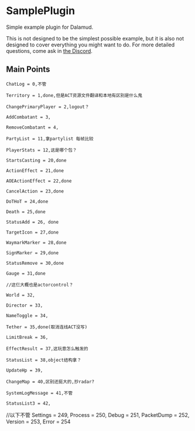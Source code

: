 # SamplePlugin

Simple example plugin for Dalamud.

This is not designed to be the simplest possible example, but it is also not designed to cover everything you might want to do. For more detailed questions, come ask in [the Discord](https://discord.gg/3NMcUV5).

## Main Points

    ChatLog = 0,不管
    
    Territory = 1,done,但是ACT资源文件翻译和本地有区别是什么鬼
    
    ChangePrimaryPlayer = 2,logout？
    
    AddCombatant = 3,
    
    RemoveCombatant = 4,
    
    PartyList = 11,拿partylist 每帧比较
    
    PlayerStats = 12,这是哪个包？
    
    StartsCasting = 20,done
    
    ActionEffect = 21,done
    
    AOEActionEffect = 22,done
    
    CancelAction = 23,done
    
    DoTHoT = 24,done
    
    Death = 25,done
    
    StatusAdd = 26, done
    
    TargetIcon = 27,done
    
    WaymarkMarker = 28,done
    
    SignMarker = 29,done
    
    StatusRemove = 30,done
    
    Gauge = 31,done
    
    //这仨大概也是actorcontrol？

    World = 32,
    
    Director = 33,
    
    NameToggle = 34,
    
    Tether = 35,done(取消连线ACT没写)
    
    LimitBreak = 36, 
    
    EffectResult = 37,这玩意怎么触发的
    
    StatusList = 38,object结构拿？
    
    UpdateHp = 39, 
    
    ChangeMap = 40,区别还挺大的,抄radar?
    
    SystemLogMessage = 41,不管
    
    StatusList3 = 42,
//以下不管
    Settings = 249,
    Process = 250,
    Debug = 251,
    PacketDump = 252,
    Version = 253,
    Error = 254
